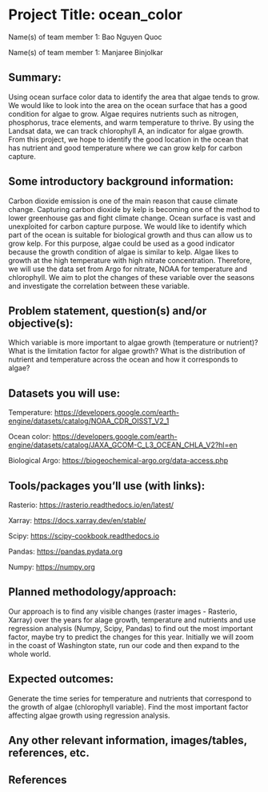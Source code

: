 # Project Title: ocean_color


Name(s) of team member 1: Bao Nguyen Quoc

Name(s) of team member 1: Manjaree Binjolkar


## Summary: 
Using ocean surface color data to identify the area that algae tends to grow.
We would like to look into the area on the ocean surface that has a good condition for algae to grow. Algae requires nutrients such as nitrogen, phosphorus, trace elements, and warm temperature to thrive. By using the Landsat data, we can track chlorophyll A, an indicator for algae growth. From this project, we hope to identify the good location in the ocean that has nutrient and good temperature where we can grow kelp for carbon capture. 


## Some introductory background information: 
Carbon dioxide emission is one of the main reason that cause climate change. Capturing carbon dioxide by kelp is becoming one of the method to lower greenhouse gas and fight climate change. Ocean surface is vast and unexploited for carbon capture purpose. We would like to identify which part of the ocean is suitable for biological growth and thus can allow us to grow kelp. For this purpose, algae could be used as a good indicator because the growth condition of algae is similar to kelp. Algae likes to growth at the high temperature with high nitrate concentration. Therefore, we will use the data set from Argo for nitrate, NOAA for temperature and chlorophyll. We aim to plot the changes of these variable over the seasons and investigate the correlation between these variable.

## Problem statement, question(s) and/or objective(s): 
Which variable is more important to algae growth (temperature or nutrient)? What is the limitation factor for algae growth? What is the distribution of nutrient and temperature across the ocean and how it corresponds to algae?

## Datasets you will use:
Temperature: https://developers.google.com/earth-engine/datasets/catalog/NOAA_CDR_OISST_V2_1 

Ocean color: https://developers.google.com/earth-engine/datasets/catalog/JAXA_GCOM-C_L3_OCEAN_CHLA_V2?hl=en

Biological Argo: https://biogeochemical-argo.org/data-access.php

## Tools/packages you’ll use (with links): 
Rasterio: https://rasterio.readthedocs.io/en/latest/

Xarray: https://docs.xarray.dev/en/stable/

Scipy: https://scipy-cookbook.readthedocs.io

Pandas: https://pandas.pydata.org

Numpy: https://numpy.org

## Planned methodology/approach: 
Our approach is to find any visible changes (raster images - Rasterio, Xarray) over the years for alage growth, temperature and nutrients and use regression analysis (Numpy, Scipy, Pandas) to find out the most important factor, maybe try to predict the changes for this year. Initially we will zoom in the coast of Washington state, run our code and then expand to the whole world.

## Expected outcomes: 
Generate the time series for temperature and nutrients that correspond to the growth of algae (chlorophyll variable). Find the most important factor affecting algae growth using regression analysis.

## Any other relevant information, images/tables, references, etc.

## References

